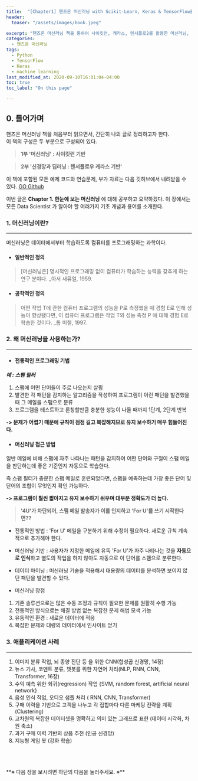 ```yaml
---
title:  "[Chapter1] 핸즈온 머신러닝 with Scikit-Learn, Keras & TensorFlow을 읽고 - 1"
header:
  teaser: "/assets/images/book.jpeg"

excerpt: "핸즈온 머신러닝 책을 통하여 사이킷런, 케라스, 텐서플로2를 활용한 머신러닝, 딥러닝 완벽 실무를 익히고자 한다."
categories:
  - 핸즈온 머신러닝
tags:
  - Python
  - TensorFlow
  - Keras
  - machine learning
last_modified_at: 2020-09-10T16:01:04-04:00
toc: true
toc_label: "On this page"

---
```

## 0\. 들어가며

핸즈온 머신러닝 책을 처음부터 읽으면서, 간단히 나의 글로 정리하고자 한다.<br>
이 책의 구성은 두 부분으로 구성되어 있다.

> **1부 '머신러닝' : 사이킷런 기반**

> **2부 '신경망과 딥러닝 : 텐서플로우 케라스 기반'**

이 책에 포함된 모든 예제 코드와 연습문제, 부가 자료는 다음 깃허브에서 내려받을 수 있다.
[GO Github](https://github.com/rickiepark/handson-ml2)

이번 글은 **Chapter 1. 한눈에 보는 머신러닝** 에 대해 공부하고 요약하겠다.
이 장에서는 모든 Data Scientist 가 알아야 할 여러가지 기초 개념과 용어를 소개한다.


### 1\. 머신러닝이란?
***
머신러닝은 데이터에서부터 학습하도록 컴퓨터를 프로그래밍하는 과학이다.

- #### 일반적인 정의
> [머신러닝은] 명시적인 프로그래밍 없이 컴퓨터가 학습하는 능력을 갖추게 하는 연구 분야다.    _아서 새뮤얼, 1959.

- #### 공학적인 정의
> 어떤 작업 T에 관한 컴퓨터 프로그램의 성능을 P로 측정했을 때 경험 E로 인해 성능이 향상됐다면, 이 컴퓨터 프로그램은 작업 T와 성능 측정 P 에 대해 경험 E로 학습한 것이다.     _톰 미첼, 1997.


### 2\. 왜 머신러닝을 사용하는가?
***
- #### 전통적인 프로그래밍 기법


**_예 : 스팸 필터_**
1. 스팸에 어떤 단어들이 주로 나오는지 살핌
2. 발견한 각 패턴을 감지하는 알고리즘을 작성하여 프로그램이 이런 패턴을 발견했을 때 그 메일을 스팸으로 분류
3. 프로그램을 테스트하고 론칭할만큼 충분한 성능이 나올 때까지 1단계, 2단계 반복

**-> 문제가 어렵기 때문에 규칙이 점점 길고 복잡해지므로 유지 보수하기 매우 힘들어진다.**

- #### 머신러닝 접근 방법

일반 메일에 비해 스팸에 자주 나타나는 패턴을 감지하여 어떤 단어와 구절이 스팸 메일을 판단하는데 좋은 기준인지 자동으로 학습한다.

즉 스팸 필터가 충분한 스팸 메일로 훈련되었다면, 스팸을 예측하는데 가장 좋은 단어 및 단어의 조합이 무엇인지 확인 가능하다.

**-> 프로그램이 훨씬 짧아지고 유지 보수하기 쉬우며 대부분 정확도가 더 높다.**

> **'4U'가 차단되어, 스팸 메일 발송자가 이를 인지하고 'For U'를 쓰기 시작한다면??**

* 전통적인 방법 : 'For U' 메일을 구분하기 위해 수정이 필요하다. 새로운 규칙 계속적으로 추가해야 한다.

* 머신러닝 기반 : 사용자가 지정한 메일에 유독 'For U'가 자주 나타나는 것을 **자동으로 인식**하고 별도의 작업을 하지 않아도 자동으로 이 단어를 스팸으로 분류한다.

* 데이터 마이닝 : 머신러닝 기술을 적용해서 대용량의 데이터를 분석하면 보이지 않던 패턴을 발견할 수 있다.

- 머신러닝 장점
1. 기존 솔루션으로는 많은 수동 조정과 규칙이 필요한 문제를 원활히 수행 가능
2. 전통적인 방식으로는 해결 방법 없는 복잡한 문제 해법 모색 가능
3. 유동적인 환경 : 새로운 데이터에 적응
4. 복잡한 문제와 대량의 데이터에서 인사이트 얻기


### 3\. 애플리케이션 사례
***
1. 이미지 분류 작업, 뇌 종양 진단 등 을 위한 CNN(합성곱 신경망, 14장)
2. 뉴스 기사, 코멘트 분류, 챗봇를 위한 자연어 처리(NLP, RNN, CNN, Transformer, 16장)
3. 수익 예측 위한 회귀(regression) 작업 {SVM, random forest, artificial neural network}
4. 음성 인식 작업, 오디오 샘플 처리 ( RNN, CNN, Transformer)
5. 구매 이력을 기반으로 고객을 나누고 각 집합마다 다른 마케팅 전략을 계획 (Clustering)
6. 고차원의 복잡한 데이터셋을 명확하고 의미 있는 그래프로 표현 (데이터 시각화, 차원 축소)
7. 과거 구매 이력 기반의 상품 추천 (인공 신경망)
8. 지능형 게임 봇 (강화 학습)

<br>
<br>
<br>
**※ 다음 장을 보시려면 하단의 다음을 눌러주세요. ※**
